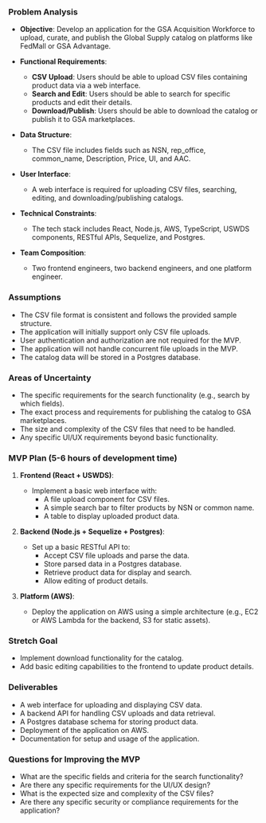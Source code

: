 ### Problem Analysis

- **Objective**: Develop an application for the GSA Acquisition Workforce to upload, curate, and publish the Global Supply catalog on platforms like FedMall or GSA Advantage.
  
- **Functional Requirements**:
  - **CSV Upload**: Users should be able to upload CSV files containing product data via a web interface.
  - **Search and Edit**: Users should be able to search for specific products and edit their details.
  - **Download/Publish**: Users should be able to download the catalog or publish it to GSA marketplaces.

- **Data Structure**:
  - The CSV file includes fields such as NSN, rep_office, common_name, Description, Price, UI, and AAC.

- **User Interface**:
  - A web interface is required for uploading CSV files, searching, editing, and downloading/publishing catalogs.

- **Technical Constraints**:
  - The tech stack includes React, Node.js, AWS, TypeScript, USWDS components, RESTful APIs, Sequelize, and Postgres.

- **Team Composition**:
  - Two frontend engineers, two backend engineers, and one platform engineer.

### Assumptions

- The CSV file format is consistent and follows the provided sample structure.
- The application will initially support only CSV file uploads.
- User authentication and authorization are not required for the MVP.
- The application will not handle concurrent file uploads in the MVP.
- The catalog data will be stored in a Postgres database.

### Areas of Uncertainty

- The specific requirements for the search functionality (e.g., search by which fields).
- The exact process and requirements for publishing the catalog to GSA marketplaces.
- The size and complexity of the CSV files that need to be handled.
- Any specific UI/UX requirements beyond basic functionality.

### MVP Plan (5-6 hours of development time)

1. **Frontend (React + USWDS)**:
   - Implement a basic web interface with:
     - A file upload component for CSV files.
     - A simple search bar to filter products by NSN or common name.
     - A table to display uploaded product data.
   
2. **Backend (Node.js + Sequelize + Postgres)**:
   - Set up a basic RESTful API to:
     - Accept CSV file uploads and parse the data.
     - Store parsed data in a Postgres database.
     - Retrieve product data for display and search.
     - Allow editing of product details.

3. **Platform (AWS)**:
   - Deploy the application on AWS using a simple architecture (e.g., EC2 or AWS Lambda for the backend, S3 for static assets).

### Stretch Goal

- Implement download functionality for the catalog.
- Add basic editing capabilities to the frontend to update product details.

### Deliverables

- A web interface for uploading and displaying CSV data.
- A backend API for handling CSV uploads and data retrieval.
- A Postgres database schema for storing product data.
- Deployment of the application on AWS.
- Documentation for setup and usage of the application.

### Questions for Improving the MVP

- What are the specific fields and criteria for the search functionality?
- Are there any specific requirements for the UI/UX design?
- What is the expected size and complexity of the CSV files?
- Are there any specific security or compliance requirements for the application?